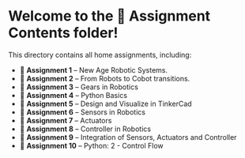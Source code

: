 # Welcome to the 📁 Assignment Contents folder!

This directory contains all home assignments, including:

- 📄 **Assignment 1** – New Age Robotic Systems.
- 📄 **Assignment 2** – From Robots to Cobot transitions.
- 📄 **Assignment 3** – Gears in Robotics
- 📄 **Assignment 4** – Python Basics
- 📄 **Assignment 5** – Design and Visualize in TinkerCad
- 📄 **Assignment 6** – Sensors in Robotics
- 📄 **Assignment 7** – Actuators
- 📄 **Assignment 8** – Controller in Robotics
- 📄 **Assignment 9** – Integration of Sensors, Actuators and Controller
- 📄 **Assignment 10** – Python: 2 - Control Flow
